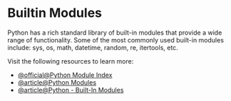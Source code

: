 # Builtin Modules

Python has a rich standard library of built-in modules that provide a wide range of functionality. Some of the most commonly used built-in modules include: sys, os, math, datetime, random, re, itertools, etc.

Visit the following resources to learn more:

- [@official@Python Module Index](https://docs.python.org/3/py-modindex.html)
- [@article@Python Modules](https://www.digitalocean.com/community/tutorials/python-modules)
- [@article@Python - Built-In Modules](https://www.knowledgehut.com/tutorials/python-tutorial/python-built-in-modules)
